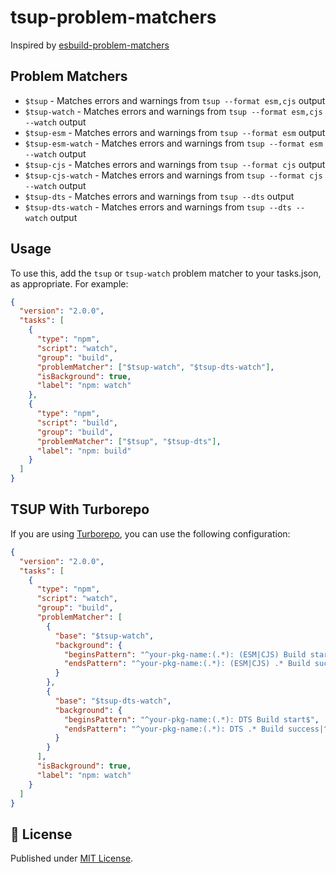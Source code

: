 # tsup-problem-matchers

Inspired by [esbuild-problem-matchers](https://github.com/connor4312/esbuild-problem-matchers)

## Problem Matchers

- `$tsup` - Matches errors and warnings from `tsup --format esm,cjs` output
- `$tsup-watch` - Matches errors and warnings from `tsup --format esm,cjs --watch` output
- `$tsup-esm` - Matches errors and warnings from `tsup --format esm` output
- `$tsup-esm-watch` - Matches errors and warnings from `tsup --format esm --watch` output
- `$tsup-cjs` - Matches errors and warnings from `tsup --format cjs` output
- `$tsup-cjs-watch` - Matches errors and warnings from `tsup --format cjs --watch` output
- `$tsup-dts` - Matches errors and warnings from `tsup --dts` output
- `$tsup-dts-watch` - Matches errors and warnings from `tsup --dts --watch` output

## Usage

To use this, add the `tsup` or `tsup-watch` problem matcher to your tasks.json, as appropriate. For example:

```json
{
  "version": "2.0.0",
  "tasks": [
    {
      "type": "npm",
      "script": "watch",
      "group": "build",
      "problemMatcher": ["$tsup-watch", "$tsup-dts-watch"],
      "isBackground": true,
      "label": "npm: watch"
    },
    {
      "type": "npm",
      "script": "build",
      "group": "build",
      "problemMatcher": ["$tsup", "$tsup-dts"],
      "label": "npm: build"
    }
  ]
}
```

## TSUP With Turborepo

If you are using [Turborepo](https://turbo.build/repo), you can use the following configuration:

```json
{
  "version": "2.0.0",
  "tasks": [
    {
      "type": "npm",
      "script": "watch",
      "group": "build",
      "problemMatcher": [
        {
          "base": "$tsup-watch",
          "background": {
            "beginsPattern": "^your-pkg-name:(.*): (ESM|CJS) Build start$",
            "endsPattern": "^your-pkg-name:(.*): (ESM|CJS) .* Build success|^your-pkg-name:(.*): (ESM|CJS) Build failed"
          }
        },
        {
          "base": "$tsup-dts-watch",
          "background": {
            "beginsPattern": "^your-pkg-name:(.*): DTS Build start$",
            "endsPattern": "^your-pkg-name:(.*): DTS .* Build success|^your-pkg-name:(.*): DTS Build failed"
          }
        }
      ],
      "isBackground": true,
      "label": "npm: watch"
    }
  ]
}
```

## 📄 License

Published under [MIT License](./LICENSE).
